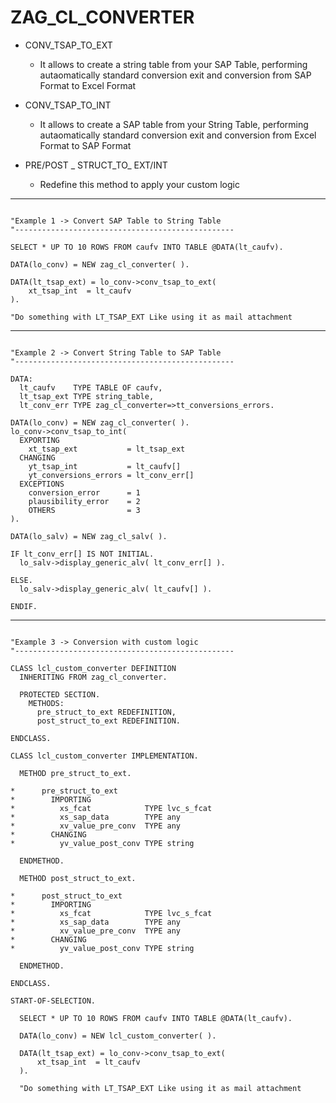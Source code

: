 # ZAG_CL_CONVERTER <a name="zag_cl_converter"></a>
- CONV_TSAP_TO_EXT
    - It allows to create a string table from your SAP Table, performing autaomatically standard conversion exit and conversion from SAP Format to Excel Format

- CONV_TSAP_TO_INT
    - It allows to create a SAP table from your String Table, performing autaomatically standard conversion exit and conversion from Excel Format to SAP Format

- PRE/POST _ STRUCT_TO_ EXT/INT
    - Redefine this method to apply your custom logic

---

```abap

"Example 1 -> Convert SAP Table to String Table
"-------------------------------------------------

SELECT * UP TO 10 ROWS FROM caufv INTO TABLE @DATA(lt_caufv).

DATA(lo_conv) = NEW zag_cl_converter( ).

DATA(lt_tsap_ext) = lo_conv->conv_tsap_to_ext(
    xt_tsap_int  = lt_caufv
).

"Do something with LT_TSAP_EXT Like using it as mail attachment

```

---

```abap

"Example 2 -> Convert String Table to SAP Table
"-------------------------------------------------

DATA:
  lt_caufv    TYPE TABLE OF caufv,
  lt_tsap_ext TYPE string_table,
  lt_conv_err TYPE zag_cl_converter=>tt_conversions_errors.

DATA(lo_conv) = NEW zag_cl_converter( ).
lo_conv->conv_tsap_to_int(
  EXPORTING
    xt_tsap_ext           = lt_tsap_ext
  CHANGING
    yt_tsap_int           = lt_caufv[]
    yt_conversions_errors = lt_conv_err[]
  EXCEPTIONS
    conversion_error      = 1
    plausibility_error    = 2
    OTHERS                = 3
).

DATA(lo_salv) = NEW zag_cl_salv( ).

IF lt_conv_err[] IS NOT INITIAL.
  lo_salv->display_generic_alv( lt_conv_err[] ).

ELSE.
  lo_salv->display_generic_alv( lt_caufv[] ).

ENDIF.

```
---

```abap

"Example 3 -> Conversion with custom logic
"-------------------------------------------------

CLASS lcl_custom_converter DEFINITION
  INHERITING FROM zag_cl_converter.

  PROTECTED SECTION.
    METHODS:
      pre_struct_to_ext REDEFINITION,
      post_struct_to_ext REDEFINITION.

ENDCLASS.

CLASS lcl_custom_converter IMPLEMENTATION.

  METHOD pre_struct_to_ext.

*      pre_struct_to_ext
*        IMPORTING
*          xs_fcat            TYPE lvc_s_fcat
*          xs_sap_data        TYPE any
*          xv_value_pre_conv  TYPE any
*        CHANGING
*          yv_value_post_conv TYPE string

  ENDMETHOD.

  METHOD post_struct_to_ext.

*      post_struct_to_ext
*        IMPORTING
*          xs_fcat            TYPE lvc_s_fcat
*          xs_sap_data        TYPE any
*          xv_value_pre_conv  TYPE any
*        CHANGING
*          yv_value_post_conv TYPE string

  ENDMETHOD.

ENDCLASS.

START-OF-SELECTION.

  SELECT * UP TO 10 ROWS FROM caufv INTO TABLE @DATA(lt_caufv).

  DATA(lo_conv) = NEW lcl_custom_converter( ).

  DATA(lt_tsap_ext) = lo_conv->conv_tsap_to_ext(
      xt_tsap_int  = lt_caufv
  ).

  "Do something with LT_TSAP_EXT Like using it as mail attachment

```
